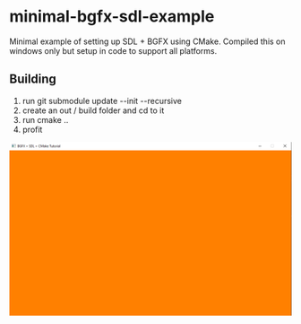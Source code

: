 # minimal-bgfx-sdl-example

Minimal example of setting up SDL + BGFX using CMake. Compiled this on windows only but setup in code to support all platforms.

## Building
1. run git submodule update --init --recursive
2. create an out / build folder and cd to it
3. run cmake ..
4. profit

![Example](img/example.png)